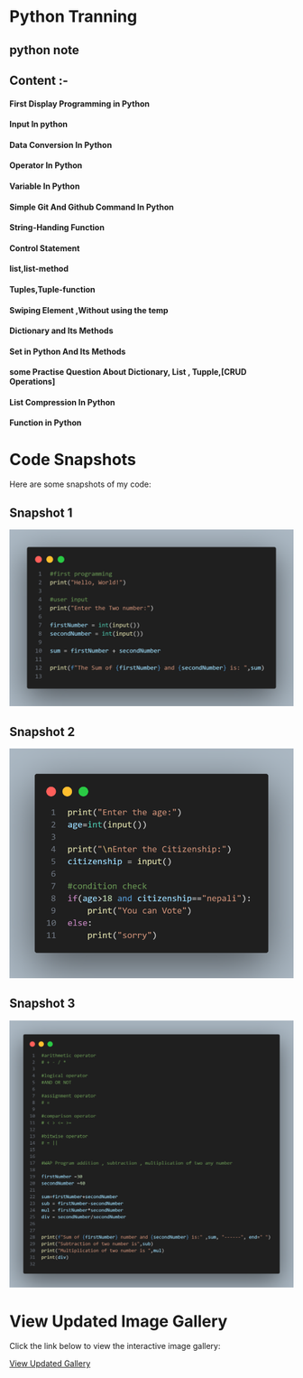 # Python Tranning

## python note

## Content :-

#### First Display Programming in Python

#### Input In python

#### Data Conversion In Python

#### Operator In Python

#### Variable In Python

#### Simple Git And Github Command In Python

#### String-Handing Function

#### Control Statement

#### list,list-method

#### Tuples,Tuple-function

#### Swiping Element ,Without using the temp

#### Dictionary and Its Methods

#### Set in Python And Its Methods

#### some Practise Question About Dictionary, List , Tupple,[CRUD Operations]

#### List Compression In Python

#### Function in Python 

# Code Snapshots

Here are some snapshots of my code:

## Snapshot 1
![Code Snapshot 1](https://github.com/mrsushilshrestha/python/blob/main/100-day-Challange/image/day-1.png)

## Snapshot 2
![Code Snapshot 2](https://github.com/mrsushilshrestha/python/blob/main/100-day-Challange/image/day-1-2.png)

## Snapshot 3
![Code Snapshot 3](https://github.com/mrsushilshrestha/python/blob/main/100-day-Challange/image/day-1-1.png)
# View Updated Image Gallery

Click the link below to view the interactive image gallery:

[View Updated Gallery](https://github.com/mrsushilshrestha/python/blob/main/100-day-Challange/image-gallery.html)
